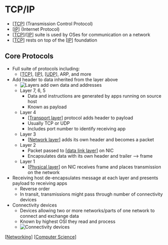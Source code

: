 # TCP/IP

- [[TCP]] (Transmission Control Protocol)
- [[IP]] (Internet Protocol)
- [[TCP]]/[[IP]] suite is used by OSes for communication on a network
- [[TCP]] rests on top of the [[IP]] foundation

## Core Protocols

- Full suite of protocols including:
  - [[TCP]], [[IP]], [[UDP]], ARP, and more
- Add header to data inherited from the layer above
  - ![Layers add own data and addresses](/assets/second-brain/2020-09-29-17-08-15.png)
  - Layer 7, 6, 5
    - Data and instructions are generated by apps running on source host
    - Known as payload
  - Layer 4
    - [[Transport layer]] protocol adds header to payload
    - Usually TCP or UDP
    - Includes port number to identify receiving app
  - Layer 3
    - [[Network layer]] adds its own header and becomes a packet
  - Layer 2
    - Packet passed to [[data link layer]] on NIC
    - Encapsulates data with its own header and trailer --> frame
  - Layer 1
    - [[Physical layer]] on NIC receives frame and places transmission on the network
- Receiving host de-encapsulates message at each layer and presents payload to receiving apps
  - Reverse order
  - In transit, transmissions might pass through number of connectivity devices
- Connectivity devices
  - Devices allowing two or more networks/parts of one network to connect and exchange data
  - Known by highest OSI they read and process
  - ![Connectivity devices](/assets/second-brain/2020-09-29-17-12-35.png)

[[Networking]] [[Computer Science]]

[//begin]: # "Autogenerated link references for markdown compatibility"
[TCP]: tcp "TCP (Transmission Control Protocol)"
[IP]: ip "IP (Internet Protocol)"
[TCP]: tcp "TCP (Transmission Control Protocol)"
[IP]: ip "IP (Internet Protocol)"
[TCP]: tcp "TCP (Transmission Control Protocol)"
[IP]: ip "IP (Internet Protocol)"
[TCP]: tcp "TCP (Transmission Control Protocol)"
[IP]: ip "IP (Internet Protocol)"
[UDP]: udp "UDP (User Datagram Protocol)"
[Transport layer]: transport-layer "Transport Layer (Layer 4)"
[Network layer]: network-layer "Network Layer (Layer 3)"
[data link layer]: data-link-layer "Data Link Layer (Layer 2)"
[Physical layer]: physical-layer "Physical Layer (Layer 1)"
[Networking]: networking "Networking"
[Computer Science]: computer-science "Computer Science"
[//end]: # "Autogenerated link references"